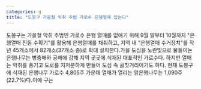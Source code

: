 ```yaml
---
categories: g
title: "도봉구 가을철 악취 주범 가로수 은행열매 잡는다"
---
```

도봉구는 가을철 악취 주범인 가로수 은행 열매를 없애기 위해 9월 말부터 10월까지 "은행열매 진동 수확기"를 활용해 은행열매를 채취하고, 지역 내 "은행열매 수거장치"를 작년 45개소에서 82개소(37개소 증)로 확대 설치한다.가을 도심을 노란빛으로 물들이는 은행나무는 병충해와 공해에 강해 지역 곳곳에 식재된 대표적인 가로수다. 하지만 열매는 악취를 풍기고 도로를 지저분하게 만들어 도심 속 골칫거리이기도 하다. 현재 도봉구에 식재된 은행나무 가로수 4,805주 가운데 열매가 열리는 암은행나무는 1,090주(22.7%)다.이에 구는